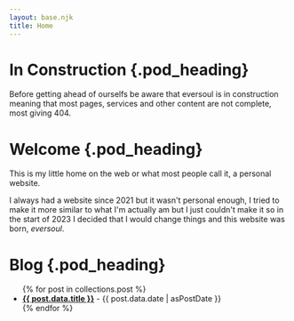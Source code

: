 ```yaml
---
layout: base.njk
title: Home
---
```


<div class="pod" markdown=1>

# In Construction {.pod_heading}

<article>

Before getting ahead of ourselfs be aware that eversoul is in construction meaning that most pages, services and other content are not complete, most giving 404.

</article>

</div>

<div class="pod" markdown=1>

# Welcome {.pod_heading}

<article>

This is my little home on the web or what most people call it, a personal website.

I always had a website since 2021 but it wasn't personal enough, I tried to make it more similar to what I'm actually am but I just couldn't make it so in the start of 2023 I decided that I would change things and this website was born, _eversoul_.

</article>

</div>

<div class="pod" markdown=1>

# Blog {.pod_heading}

<article>

<ul class="blog_post_list" role="list">
{% for post in collections.post %}
<li><a href="{{post.url}}"><b>{{ post.data.title }}</b></a> - {{ post.data.date | asPostDate }}</li>
{% endfor %}
</ul>

</article>

</div>

